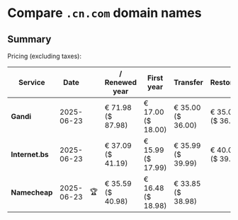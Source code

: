 # Compare `.cn.com` domain names

## Summary

Pricing (excluding taxes):

| Service | Date |  | / Renewed year | First year | Transfer | Restoration |
|--|--|--|--|--|--|--|
| **Gandi** | 2025-06-23 |  | € 71.98<br>($ 87.98) | € 17.00<br>($ 18.00) | € 35.00<br>($ 36.00) | € 35.00<br>($ 36.00) |
| **Internet.bs** | 2025-06-23 |  | € 37.09<br>($ 41.19) | € 15.99<br>($ 17.99) | € 35.99<br>($ 39.99) | € 40.05<br>($ 39.59) |
| **Namecheap** | 2025-06-23 | 🏆 | € 35.59<br>($ 40.98) | € 16.48<br>($ 18.98) | € 33.85<br>($ 38.98) |  |
